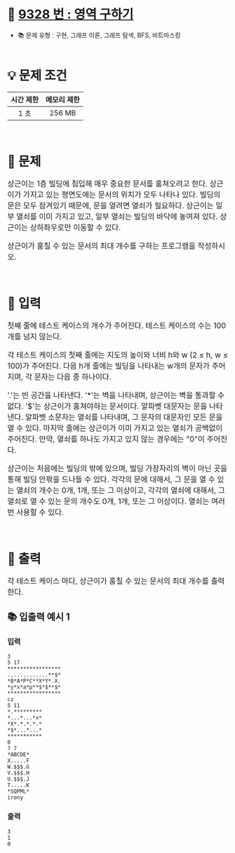 # 📕 [ 9328 번 : 영역 구하기 ](https://www.acmicpc.net/problem/9328)
- 📚 문제 유형 : 구현, 그래프 이론, 그래프 탐색, BFS, 비트마스킹
  <br/><br/>

# 💡 문제 조건

|시간 제한|메모리 제한|
|:------:|:---:|
|1 초|256 MB|
<br/>

# 📕 문제
<div style="font-size: 17px">
상근이는 1층 빌딩에 침입해 매우 중요한 문서를 훔쳐오려고 한다. 상근이가 가지고 있는 평면도에는 문서의 위치가 모두 나타나 있다. 빌딩의 문은 모두 잠겨있기 때문에, 문을 열려면 열쇠가 필요하다. 상근이는 일부 열쇠를 이미 가지고 있고, 일부 열쇠는 빌딩의 바닥에 놓여져 있다. 상근이는 상하좌우로만 이동할 수 있다.

상근이가 훔칠 수 있는 문서의 최대 개수를 구하는 프로그램을 작성하시오.
</div>
<br/>

# 📢 입력
<div style="font-size: 17px">
첫째 줄에 테스트 케이스의 개수가 주어진다. 테스트 케이스의 수는 100개를 넘지 않는다.

각 테스트 케이스의 첫째 줄에는 지도의 높이와 너비 h와 w (2 ≤ h, w ≤ 100)가 주어진다. 다음 h개 줄에는 빌딩을 나타내는 w개의 문자가 주어지며, 각 문자는 다음 중 하나이다.

'.'는 빈 공간을 나타낸다.
'*'는 벽을 나타내며, 상근이는 벽을 통과할 수 없다.
'$'는 상근이가 훔쳐야하는 문서이다.
알파벳 대문자는 문을 나타낸다.
알파벳 소문자는 열쇠를 나타내며, 그 문자의 대문자인 모든 문을 열 수 있다.
마지막 줄에는 상근이가 이미 가지고 있는 열쇠가 공백없이 주어진다. 만약, 열쇠를 하나도 가지고 있지 않는 경우에는 "0"이 주어진다.

상근이는 처음에는 빌딩의 밖에 있으며, 빌딩 가장자리의 벽이 아닌 곳을 통해 빌딩 안팎을 드나들 수 있다. 각각의 문에 대해서, 그 문을 열 수 있는 열쇠의 개수는 0개, 1개, 또는 그 이상이고, 각각의 열쇠에 대해서, 그 열쇠로 열 수 있는 문의 개수도 0개, 1개, 또는 그 이상이다. 열쇠는 여러 번 사용할 수 있다.
</div>
<br/>

# 📢 출력
<div style="font-size: 17px">
각 테스트 케이스 마다, 상근이가 훔칠 수 있는 문서의 최대 개수를 출력한다.

</div>

## 📚 입출력 예시 1

### 입력
    3
    5 17
    *****************
    .............**$*
    *B*A*P*C**X*Y*.X.
    *y*x*a*p**$*$**$*
    *****************
    cz
    5 11
    *.*********
    *...*...*x*
    *X*.*.*.*.*
    *$*...*...*
    ***********
    0
    7 7
    *ABCDE*
    X.....F
    W.$$$.G
    V.$$$.H
    U.$$$.J
    T.....K
    *SQPML*
    irony

### 출력
    3
    1
    0
